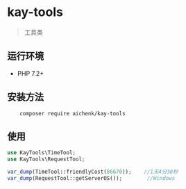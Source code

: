 # kay-tools
> 工具类

## 运行环境
- PHP 7.2+

## 安装方法
        composer require aichenk/kay-tools
        
## 使用
```php
use KayTools\TimeTool;
use KayTools\RequestTool;

var_dump(TimeTool::friendlyCost(86670));    //1天4分30秒
var_dump(RequestTool::getServerOS());        //Windows
```
